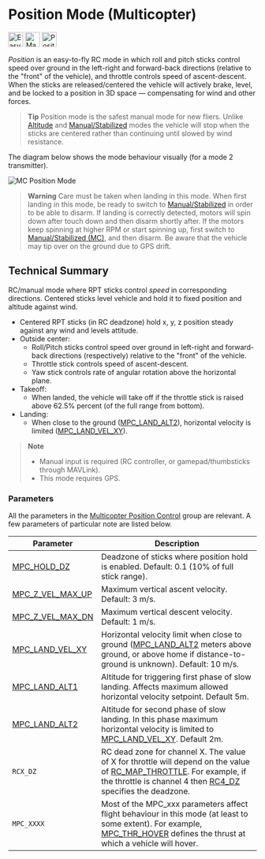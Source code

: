 # Position Mode (Multicopter)

[<img src="../../assets/site/difficulty_easy.png" title="Easy to fly" width="30px" />](../getting_started/flight_modes.md#key_difficulty)&nbsp;[<img src="../../assets/site/remote_control.svg" title="Manual/Remote control required" width="30px" />](../getting_started/flight_modes.md#key_manual)&nbsp;[<img src="../../assets/site/position_fixed.svg" title="Position fix required (e.g. GPS)" width="30px" />](../getting_started/flight_modes.md#key_position_fixed)

*Position* is an easy-to-fly RC mode in which roll and pitch sticks control speed over ground in the left-right and forward-back directions (relative to the "front" of the vehicle), and throttle controls speed of ascent-descent. 
When the sticks are released/centered the vehicle will actively brake, level, and be locked to a position in 3D space — compensating for wind and other forces.

> **Tip** Position mode is the safest manual mode for new fliers. 
  Unlike [Altitude](../flight_modes/altitude_mc.md) and [Manual/Stabilized](../flight_modes/manual_stabilized_mc.md) modes the vehicle will stop when the sticks are centered rather than continuing until slowed by wind resistance. 

The diagram below shows the mode behaviour visually (for a mode 2 transmitter).

![MC Position Mode](../../assets/flight_modes/position_MC.png)


> **Warning** Care must be taken when landing in this mode. When first landing in this mode, be ready to switch 
> to [Manual/Stabilized](../flight_modes/manual_stabilized_mc.md) in order to be able to disarm. If landing is correctly 
> detected, motors will spin down after touch down and then disarm shortly after. 
> If the motors keep spinning at higher RPM or start spinning up, first switch to [Manual/Stabilized (MC)](../flight_modes/manual_stabilized_mc.md), and then disarm. 
> Be aware that the vehicle may tip over on the ground due to GPS drift. 


## Technical Summary

RC/manual mode where RPT sticks control *speed* in corresponding directions. Centered sticks level vehicle and hold it to fixed position and altitude against wind.

* Centered RPT sticks (in RC deadzone) hold x, y, z position steady against any wind and levels attitude.
* Outside center:
  * Roll/Pitch sticks control speed over ground in left-right and forward-back directions (respectively) relative to the "front" of the vehicle.
  * Throttle stick controls speed of ascent-descent.
  * Yaw stick controls rate of angular rotation above the horizontal plane.
* Takeoff:
  * When landed, the vehicle will take off if the throttle stick is raised above 62.5% percent (of the full range from bottom).
* Landing:
  * When close to the ground ([MPC_LAND_ALT2](#MPC_LAND_ALT2)), horizontal velocity is limited ([MPC_LAND_VEL_XY](#MPC_LAND_VEL_XY)).

> **Note**
>  * Manual input is required (RC controller, or gamepad/thumbsticks through MAVLink).
>  * This mode requires GPS.


### Parameters

All the parameters in the [Multicopter Position Control](../advanced_config/parameter_reference.md#multicopter-position-control) group are relevant. A few parameters of particular note are listed below.

Parameter | Description
--- | ---
<span id="MPC_HOLD_DZ"></span>[MPC_HOLD_DZ](../advanced_config/parameter_reference.md#MPC_HOLD_DZ) | Deadzone of sticks where position hold is enabled. Default: 0.1 (10% of full stick range).
<span id="MPC_Z_VEL_MAX_UP"></span>[MPC_Z_VEL_MAX_UP](../advanced_config/parameter_reference.md#MPC_Z_VEL_MAX_UP) | Maximum vertical ascent velocity. Default: 3 m/s.
<span id="MPC_Z_VEL_MAX_DN"></span>[MPC_Z_VEL_MAX_DN](../advanced_config/parameter_reference.md#MPC_Z_VEL_MAX_DN) | Maximum vertical descent velocity. Default: 1 m/s.
<span id="MPC_LAND_VEL_XY"></span>[MPC_LAND_VEL_XY](../advanced_config/parameter_reference.md#MPC_LAND_VEL_XY) | Horizontal velocity limit when close to ground ([MPC_LAND_ALT2](#MPC_LAND_ALT2) meters above ground, or above home if distance-to-ground is unknown). Default: 10 m/s.
<span id="MPC_LAND_ALT1"></span>[MPC_LAND_ALT1](../advanced_config/parameter_reference.md#MPC_LAND_ALT1) | Altitude for triggering first phase of slow landing. Affects maximum allowed horizontal velocity setpoint. Default 5m.
<span id="MPC_LAND_ALT2"></span>[MPC_LAND_ALT2](../advanced_config/parameter_reference.md#MPC_LAND_ALT2) | Altitude for second phase of slow landing. In this phase maximum horizontal velocity is limited to [MPC_LAND_VEL_XY](#MPC_LAND_VEL_XY). Default 2m.
<span id="RCX_DZ"></span>`RCX_DZ` | RC dead zone for channel X. The value of X for throttle will depend on the value of [RC_MAP_THROTTLE](../advanced_config/parameter_reference.md#RC_MAP_THROTTLE). For example, if the throttle is channel 4 then  [RC4_DZ](../advanced_config/parameter_reference.md#RC4_DZ) specifies the deadzone.
<span id="MPC_xxx"></span>`MPC_XXXX` | Most of the MPC_xxx parameters affect flight behaviour in this mode (at least to some extent). For example, [MPC_THR_HOVER](../advanced_config/parameter_reference.md#MPC_THR_HOVER) defines the thrust at which a vehicle will hover.
